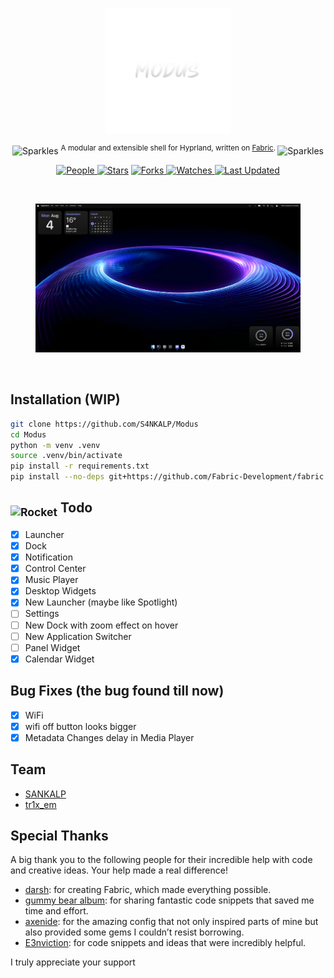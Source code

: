 <p align="center">
  <img src="assets/modus.png" height="200" alt="Logo">
</p>
<p align="center"><img src="https://raw.githubusercontent.com/Tarikul-Islam-Anik/Telegram-Animated-Emojis/main/Activity/Sparkles.webp" alt="Sparkles" width="25" height="25" /> <sup>A modular and extensible shell for Hyprland, written on <a href="https://github.com/Fabric-Development/fabric/">Fabric</a>. </sup><img src="https://raw.githubusercontent.com/Tarikul-Islam-Anik/Telegram-Animated-Emojis/main/Activity/Sparkles.webp" alt="Sparkles" width="25" height="25" /></p>

<p align="center">

<a href="https://github.com/S4NKALP/Modus/graphs/contributors">
<img alt="People" src="https://img.shields.io/github/contributors/S4NKALP/Modus?style=flat&color=ffaaf2&label=People"> </a>

<a href="https://github.com/S4NKALP/Modus/stargazers">
<img alt="Stars" src="https://img.shields.io/github/stars/S4NKALP/Modus?style=flat&color=98c379&label=Stars"></a>

<a href="https://github.com/S4NKALP/Modus/network/members">
<img alt="Forks" src="https://img.shields.io/github/forks/S4NKALP/Modus?style=flat&color=66a8e0&label=Forks"> </a>

<a href="https://github.com/S4NKALP/Modus/watchers">
<img alt="Watches" src="https://img.shields.io/github/watchers/S4NKALP/Modus?style=flat&color=f5d08b&label=Watches"> </a>

<a href="https://github.com/S4NKALP/Modus/pulse">
<img alt="Last Updated" src="https://img.shields.io/github/last-commit/S4NKALP/Modus?style=flat&color=e06c75&label="> </a>
</p>

<br>

<figure>
  <img src="assets/screenshots/home.png" alt="fabric">
  <br/>
</figure>
<br>

## Installation (WIP)

```bash
git clone https://github.com/S4NKALP/Modus
cd Modus
python -m venv .venv
source .venv/bin/activate
pip install -r requirements.txt
pip install --no-deps git+https://github.com/Fabric-Development/fabric.git
```

<h2><sub><img src="https://raw.githubusercontent.com/Tarikul-Islam-Anik/Animated-Fluent-Emojis/master/Emojis/Travel%20and%20places/Rocket.png" alt="Rocket" width="25" height="25" /></sub> Todo</h2>

- [x] Launcher
- [x] Dock
- [x] Notification
- [x] Control Center
- [x] Music Player
- [x] Desktop Widgets
- [x] New Launcher (maybe like Spotlight)
- [ ] Settings
- [ ] New Dock with zoom effect on hover
- [ ] New Application Switcher
- [ ] Panel Widget
- [x] Calendar Widget

## Bug Fixes (the bug found till now)

- [x] WiFi
- [x] wifi off button looks bigger
- [x] Metadata Changes delay in Media Player

## Team

- [SANKALP](https://github.com/S4NKALP/)
- [tr1x_em](https://github.com/tr1xem)

## Special Thanks

A big thank you to the following people for their incredible help with code and creative ideas. Your help made a real difference!

- [darsh](https://github.com/its-darsh): for creating Fabric, which made everything possible.
- [gummy bear album](https://github.com/muhchaudhary): for sharing fantastic code snippets that saved me time and effort.
- [axenide](https://github.com/Axenide): for the amazing config that not only inspired parts of mine but also provided some gems I couldn’t resist borrowing.
- [E3nviction](https://github.com/E3nviction/): for code snippets and ideas that were incredibly helpful.

I truly appreciate your support

